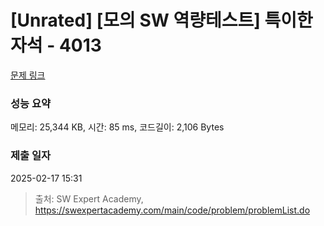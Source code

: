 # [Unrated] [모의 SW 역량테스트] 특이한 자석 - 4013 

[문제 링크](https://swexpertacademy.com/main/code/problem/problemDetail.do?contestProbId=AWIeV9sKkcoDFAVH) 

### 성능 요약

메모리: 25,344 KB, 시간: 85 ms, 코드길이: 2,106 Bytes

### 제출 일자

2025-02-17 15:31



> 출처: SW Expert Academy, https://swexpertacademy.com/main/code/problem/problemList.do